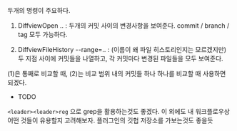 두개의 명령이 주요하다.

1. DiffviewOpen <FROM>..<TO>
   : 두개의 커밋 사이의 변경사항을 보여준다. commit / branch / tag 모두 가능하다.

2. DiffviewFileHistory --range=<FROM>..<TO>
   : (이름이 왜 파일 히스토리인지는 모르겠지만) 두 지점 사이에 커밋들을 나열하고, 각 커밋마다 변경된 파일들을
   모두 보여준다.

(1)은 통째로 비교할 때, (2)는 비교 범위 내의 커밋들 하나 하나를 비교할 때 사용하면 되겠다.


* TODO

`<leader><leader>reg` 으로 grep을 활용하는것도 좋겠다. 이 외에도 내 워크플로우상 어떤 것들이 유용할지
고려해보자. 플러그인의 깃헙 저장소를 가보는것도 좋을듯
